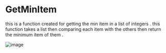 # GetMinItem
this is a function created for getting the min item in a list of integers .
this function takes a list then comparing each item with the others then return the minimum item of them .


![image](https://github.com/user-attachments/assets/8369af67-d8d0-439e-83a6-3ea087d0a172)
